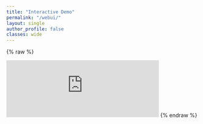 ```yaml
---
title: "Interactive Demo"
permalink: "/webui/"
layout: single
author_profile: false
classes: wide
---
```

{% raw %}
<iframe frameborder="no" border="0" marginwidth="0" marginheight="0" width="400" height="150" src="https://smartmaas.dfki.de/service/gtfs-ui/"></iframe>
{% endraw %}